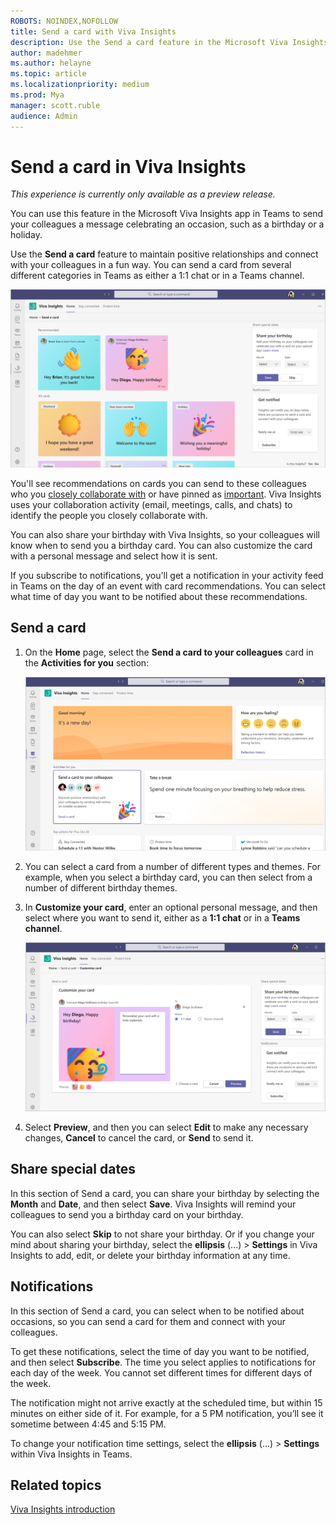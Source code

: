 ```yaml
---
ROBOTS: NOINDEX,NOFOLLOW
title: Send a card with Viva Insights
description: Use the Send a card feature in the Microsoft Viva Insights app
author: madehmer
ms.author: helayne
ms.topic: article
ms.localizationpriority: medium 
ms.prod: Mya
manager: scott.ruble
audience: Admin
---
```


# Send a card in Viva Insights

*This experience is currently only available as a preview release.*

You can use this feature in the Microsoft Viva Insights app in Teams to send your colleagues a message celebrating an occasion, such as a birthday or a holiday.

Use the **Send a card** feature to maintain positive relationships and connect with your colleagues in a fun way. You can send a card from several different categories in Teams as either a 1:1 chat or in a Teams channel.

![Card options.](images/card-options.png)

You'll see recommendations on cards you can send to these colleagues who you [closely collaborate with](../use/network.md) or have pinned as [important](../use/network.md#important-people). Viva Insights uses your collaboration activity (email, meetings, calls, and chats) to identify the people you closely collaborate with.

You can also share your birthday with Viva Insights, so your colleagues will know when to send you a birthday card. You can also customize the card with a personal message and select how it is sent.

If you subscribe to notifications, you'll get a notification in your activity feed in Teams on the day of an event with card recommendations. You can select what time of day you want to be notified about these recommendations.

## Send a card

1. On the **Home** page, select the **Send a card to your colleagues** card in the **Activities for you** section:

   ![Send a card.](images/send-card.png)

2. You can select a card from a number of different types and themes. For example, when you select a birthday card, you can then select from a number of different birthday themes.
3. In **Customize your card**, enter an optional personal message, and then select where you want to send it, either as a **1:1 chat** or in a **Teams channel**.

   ![Customize the card.](images/customize-card.png)

4. Select **Preview**, and then you can select **Edit** to make any necessary changes, **Cancel** to cancel the card, or **Send** to send it.

## Share special dates

In this section of Send a card, you can share your birthday by selecting the **Month** and **Date**, and then select **Save**. Viva Insights will remind your colleagues to send you a birthday card on your birthday.

You can also select **Skip** to not share your birthday. Or if you change your mind about sharing your birthday, select the **ellipsis** (...) > **Settings** in Viva Insights to add, edit, or delete your birthday information at any time.

## Notifications

In this section of Send a card, you can select when to be notified about occasions, so you can send a card for them and connect with your colleagues.

To get these notifications, select the time of day you want to be notified, and then select **Subscribe**. The time you select applies to notifications for each day of the week. You cannot set different times for different days of the week.

The notification might not arrive exactly at the scheduled time, but within 15 minutes on either side of it. For example, for a 5 PM notification, you’ll see it sometime between 4:45 and 5:15 PM.

To change your notification time settings, select the **ellipsis** (...) > **Settings** within Viva Insights in Teams.

## Related topics

[Viva Insights introduction](viva-teams-app.md)

